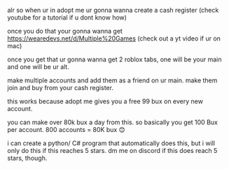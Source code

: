 alr so when ur in adopt me ur gonna wanna create a cash register (check youtube for a tutorial if u dont know how)

once you do that your gonna wanna get https://wearedevs.net/d/Multiple%20Games (check out a yt video if ur on mac)

once you get that ur gonna wanna get 2 roblox tabs, one will be your main and one will be ur alt. 

make multiple accounts and add them as a friend on ur main. make them join and buy from your cash register.

this works because adopt me gives you a free 99 bux on every new account.

you can make over 80k bux a day from this. so basically you get 100 Bux per account. 800 accounts = 80K bux 😊

i can create a python/ C# program that automatically does this, but i will only do this if this reaches 5 stars. dm me on discord if this does reach 5 stars, though.
